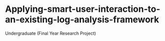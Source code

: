 # Applying-smart-user-interaction-to-an-existing-log-analysis-framework
Undergraduate (Final Year Research Project)
